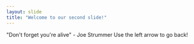```yaml
---
layout: slide
title: "Welcome to our second slide!"
---
```

"Don't forget you're alive" - Joe Strummer
Use the left arrow to go back!
